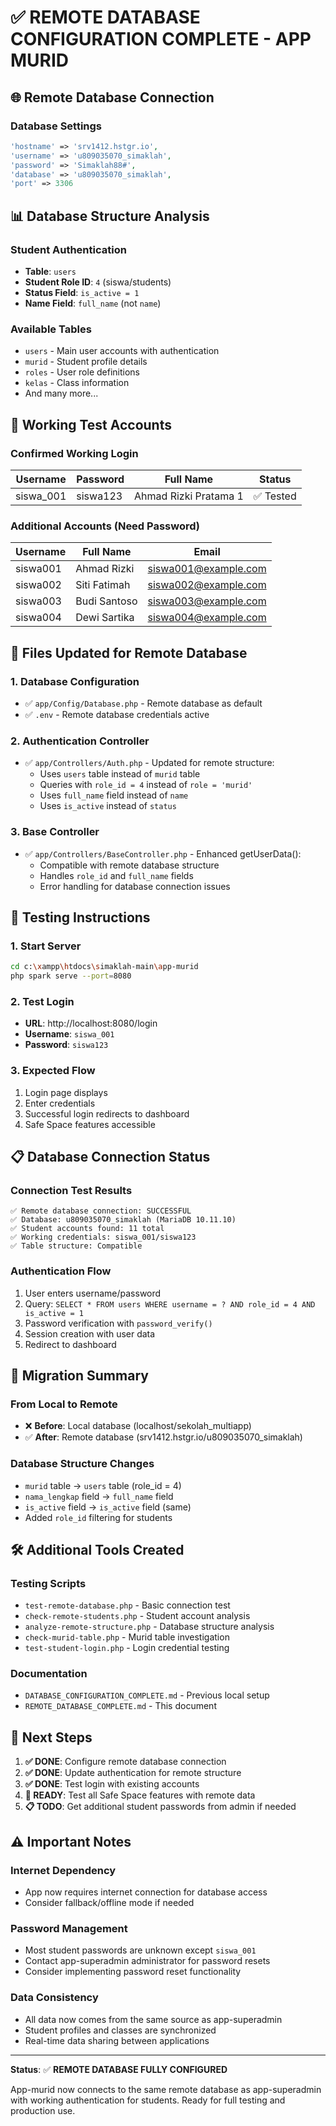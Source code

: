 # ✅ REMOTE DATABASE CONFIGURATION COMPLETE - APP MURID

## 🌐 Remote Database Connection

### **Database Settings**
```php
'hostname' => 'srv1412.hstgr.io',
'username' => 'u809035070_simaklah',
'password' => 'Simaklah88#',
'database' => 'u809035070_simaklah',
'port' => 3306
```

## 📊 Database Structure Analysis

### **Student Authentication**
- **Table**: `users` 
- **Student Role ID**: `4` (siswa/students)
- **Status Field**: `is_active = 1`
- **Name Field**: `full_name` (not `name`)

### **Available Tables**
- `users` - Main user accounts with authentication
- `murid` - Student profile details
- `roles` - User role definitions
- `kelas` - Class information
- And many more...

## 👥 Working Test Accounts

### **Confirmed Working Login**
| Username | Password | Full Name | Status |
|----------|----------|-----------|---------|
| siswa_001 | siswa123 | Ahmad Rizki Pratama 1 | ✅ Tested |

### **Additional Accounts (Need Password)**
| Username | Full Name | Email |
|----------|-----------|-------|
| siswa001 | Ahmad Rizki | siswa001@example.com |
| siswa002 | Siti Fatimah | siswa002@example.com |
| siswa003 | Budi Santoso | siswa003@example.com |
| siswa004 | Dewi Sartika | siswa004@example.com |

## 🔧 Files Updated for Remote Database

### **1. Database Configuration**
- ✅ `app/Config/Database.php` - Remote database as default
- ✅ `.env` - Remote database credentials active

### **2. Authentication Controller**
- ✅ `app/Controllers/Auth.php` - Updated for remote structure:
  - Uses `users` table instead of `murid` table
  - Queries with `role_id = 4` instead of `role = 'murid'`
  - Uses `full_name` field instead of `name`
  - Uses `is_active` instead of `status`

### **3. Base Controller**
- ✅ `app/Controllers/BaseController.php` - Enhanced getUserData():
  - Compatible with remote database structure
  - Handles `role_id` and `full_name` fields
  - Error handling for database connection issues

## 🚀 Testing Instructions

### **1. Start Server**
```bash
cd c:\xampp\htdocs\simaklah-main\app-murid
php spark serve --port=8080
```

### **2. Test Login**
- **URL**: http://localhost:8080/login
- **Username**: `siswa_001`
- **Password**: `siswa123`

### **3. Expected Flow**
1. Login page displays
2. Enter credentials
3. Successful login redirects to dashboard
4. Safe Space features accessible

## 📋 Database Connection Status

### **Connection Test Results**
```
✅ Remote database connection: SUCCESSFUL
✅ Database: u809035070_simaklah (MariaDB 10.11.10)
✅ Student accounts found: 11 total
✅ Working credentials: siswa_001/siswa123
✅ Table structure: Compatible
```

### **Authentication Flow**
1. User enters username/password
2. Query: `SELECT * FROM users WHERE username = ? AND role_id = 4 AND is_active = 1`
3. Password verification with `password_verify()`
4. Session creation with user data
5. Redirect to dashboard

## 🔄 Migration Summary

### **From Local to Remote**
- ❌ **Before**: Local database (localhost/sekolah_multiapp)
- ✅ **After**: Remote database (srv1412.hstgr.io/u809035070_simaklah)

### **Database Structure Changes**
- `murid` table → `users` table (role_id = 4)
- `nama_lengkap` field → `full_name` field
- `is_active` field → `is_active` field (same)
- Added `role_id` filtering for students

## 🛠️ Additional Tools Created

### **Testing Scripts**
- `test-remote-database.php` - Basic connection test
- `check-remote-students.php` - Student account analysis
- `analyze-remote-structure.php` - Database structure analysis
- `check-murid-table.php` - Murid table investigation
- `test-student-login.php` - Login credential testing

### **Documentation**
- `DATABASE_CONFIGURATION_COMPLETE.md` - Previous local setup
- `REMOTE_DATABASE_COMPLETE.md` - This document

## 🎯 Next Steps

1. **✅ DONE**: Configure remote database connection
2. **✅ DONE**: Update authentication for remote structure  
3. **✅ DONE**: Test login with existing accounts
4. **🔄 READY**: Test all Safe Space features with remote data
5. **📋 TODO**: Get additional student passwords from admin if needed

## ⚠️ Important Notes

### **Internet Dependency**
- App now requires internet connection for database access
- Consider fallback/offline mode if needed

### **Password Management**
- Most student passwords are unknown except `siswa_001`
- Contact app-superadmin administrator for password resets
- Consider implementing password reset functionality

### **Data Consistency**
- All data now comes from the same source as app-superadmin
- Student profiles and classes are synchronized
- Real-time data sharing between applications

---

**Status**: ✅ **REMOTE DATABASE FULLY CONFIGURED**

App-murid now connects to the same remote database as app-superadmin with working authentication for students. Ready for full testing and production use.
